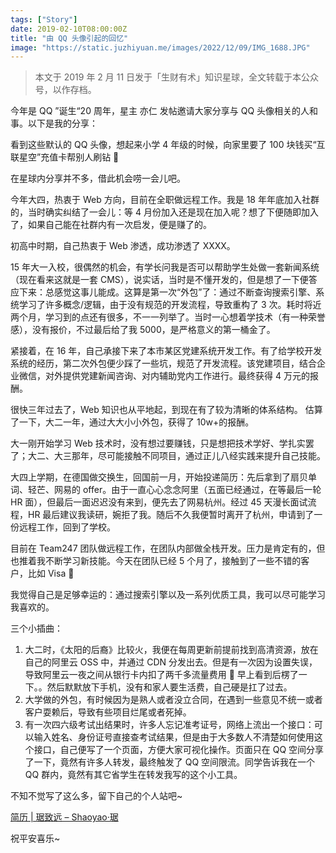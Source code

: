 ```yaml
---
tags: ["Story"]
date: 2019-02-10T08:00:00Z
title: "由 QQ 头像引起的回忆"
image: "https://static.juzhiyuan.me/images/2022/12/09/IMG_1688.JPG"
---
```


> 本文于 2019 年 2 月 11 日发于「生财有术」知识星球，全文转载于本公众号，以作存档。

今年是 QQ ”诞生“20 周年，星主 亦仁 发帖邀请大家分享与 QQ 头像相关的人和事。以下是我的分享：

看到这些默认的 QQ 头像，想起来小学 4 年级的时候，向家里要了 100 块钱买“互联星空”充值卡帮别人刷钻 🤣

在星球内分享并不多，借此机会唠一会儿吧。

今年大四，热衷于 Web 方向，目前在全职做远程工作。我是 18 年年底加入社群的，当时确实纠结了一会儿：等 4 月份加入还是现在加入呢？想了下便随即加入了，如果自己能在社群内有一次启发，便是赚了的。

初高中时期，自己热衷于 Web 渗透，成功渗透了 XXXX。

15 年大一入校，很偶然的机会，有学长问我是否可以帮助学生处做一套新闻系统（现在看来这就是一套 CMS），说实话，当时是不懂开发的，但是想了一下便答应下来：总感觉这事儿能成。这算是第一次“外包”了：通过不断查询搜索引擎、系统学习了许多概念/逻辑，由于没有规范的开发流程，导致重构了 3 次。耗时将近两个月，学习到的点还有很多，不一一列举了。当时一心想着学技术（有一种荣誉感），没有报价，不过最后给了我 5000，是严格意义的第一桶金了。

紧接着，在 16 年，自己承接下来了本市某区党建系统开发工作。有了给学校开发系统的经历，第二次外包便少踩了一些坑，规范了开发流程。该党建项目，结合企业微信，对外提供党建新闻咨询、对内辅助党内工作进行。最终获得 4 万元的报酬。

很快三年过去了，Web 知识也从平地起，到现在有了较为清晰的体系结构。 估算了一下，大二一年，通过大大小小外包，获得了 10w+的报酬。

大一刚开始学习 Web 技术时，没有想过要赚钱，只是想把技术学好、学扎实罢了；大二、大三那年，尽可能接触不同项目，通过正儿八经实践来提升自己技能。

大四上学期，在德国做交换生，回国前一月，开始投递简历：先后拿到了扇贝单词、轻芒、网易的 offer。由于一直心心念念阿里（五面已经通过，在等最后一轮 HR 面），但最后一面迟迟没有来到，便先去了网易杭州。经过 45 天漫长面试流程，HR 最后建议我读研，婉拒了我。随后不久我便暂时离开了杭州，申请到了一份远程工作，回到了学校。

目前在 Team247 团队做远程工作，在团队内部做全栈开发。压力是肯定有的，但也推着我不断学习新技能。今天在团队已经 5 个月了，接触到了一些不错的客户，比如 Visa 🙂

我觉得自己是足够幸运的：通过搜索引擎以及一系列优质工具，我可以尽可能学习我喜欢的。

三个小插曲：

1. 大二时，《太阳的后裔》比较火，我便在每周更新前提前找到高清资源，放在自己的阿里云 OSS 中，并通过 CDN 分发出去。但是有一次因为设置失误，导致阿里云一夜之间从银行卡内扣了两千多流量费用 🤣 早上看到后楞了一下。。然后默默放下手机，没有和家人要生活费，自己硬是扛了过去。
2. 大学做的外包，有时候因为是熟人或者没立合同，在遇到一些意见不统一或者客户耍赖后，导致有些项目烂尾或者死掉。
3. 有一次四六级考试出结果时，许多人忘记准考证号，网络上流出一个接口：可以输入姓名、身份证号直接查考试结果，但是由于大多数人不清楚如何使用这个接口，自己便写了一个页面，方便大家可视化操作。页面只在 QQ 空间分享了一下，竟然有许多人转发，最终触发了 QQ 空间限流。同学告诉我在一个 QQ 群内，竟然有其它省学生在转发我写的这个小工具。

不知不觉写了这么多，留下自己的个人站吧~

[简历 | 琚致远 – Shaoyao·琚](https://up.shaoyaoju.org/)

祝平安喜乐~
